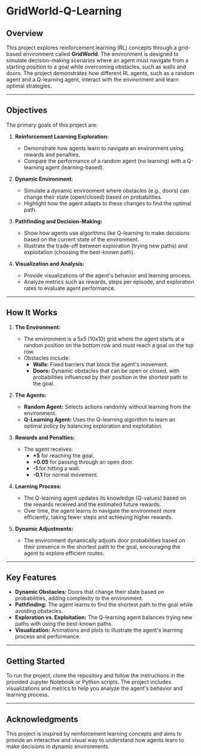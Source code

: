 # GridWorld-Q-Learning

## Overview

This project explores reinforcement learning (RL) concepts through a grid-based environment called **GridWorld**. The environment is designed to simulate decision-making scenarios where an agent must navigate from a starting position to a goal while overcoming obstacles, such as walls and doors. The project demonstrates how different RL agents, such as a random agent and a Q-learning agent, interact with the environment and learn optimal strategies.

---

## Objectives

The primary goals of this project are:

1. **Reinforcement Learning Exploration:**
   - Demonstrate how agents learn to navigate an environment using rewards and penalties.
   - Compare the performance of a random agent (no learning) with a Q-learning agent (learning-based).

2. **Dynamic Environment:**
   - Simulate a dynamic environment where obstacles (e.g., doors) can change their state (open/closed) based on probabilities.
   - Highlight how the agent adapts to these changes to find the optimal path.

3. **Pathfinding and Decision-Making:**
   - Show how agents use algorithms like Q-learning to make decisions based on the current state of the environment.
   - Illustrate the trade-off between exploration (trying new paths) and exploitation (choosing the best-known path).

4. **Visualization and Analysis:**
   - Provide visualizations of the agent's behavior and learning process.
   - Analyze metrics such as rewards, steps per episode, and exploration rates to evaluate agent performance.

---

## How It Works

1. **The Environment:**
   - The environment is a 5x5 (10x10) grid where the agent starts at a random position on the bottom row and must reach a goal on the top row.
   - Obstacles include:
     - **Walls:** Fixed barriers that block the agent's movement.
     - **Doors:** Dynamic obstacles that can be open or closed, with probabilities influenced by their position in the shortest path to the goal.

2. **The Agents:**
   - **Random Agent:** Selects actions randomly without learning from the environment.
   - **Q-Learning Agent:** Uses the Q-learning algorithm to learn an optimal policy by balancing exploration and exploitation.

3. **Rewards and Penalties:**
   - The agent receives:
     - **+5** for reaching the goal.
     - **+0.05** for passing through an open door.
     - **-1** for hitting a wall.
     - **-0.1** for normal movement.

4. **Learning Process:**
   - The Q-learning agent updates its knowledge (Q-values) based on the rewards received and the estimated future rewards.
   - Over time, the agent learns to navigate the environment more efficiently, taking fewer steps and achieving higher rewards.

5. **Dynamic Adjustments:**
   - The environment dynamically adjusts door probabilities based on their presence in the shortest path to the goal, encouraging the agent to explore efficient routes.

---

## Key Features

- **Dynamic Obstacles:** Doors that change their state based on probabilities, adding complexity to the environment.
- **Pathfinding:** The agent learns to find the shortest path to the goal while avoiding obstacles.
- **Exploration vs. Exploitation:** The Q-learning agent balances trying new paths with using the best-known paths.
- **Visualization:** Animations and plots to illustrate the agent's learning process and performance.

---

## Getting Started

To run the project, clone the repository and follow the instructions in the provided Jupyter Notebook or Python scripts. The project includes visualizations and metrics to help you analyze the agent's behavior and learning process.

---


## Acknowledgments

This project is inspired by reinforcement learning concepts and aims to provide an interactive and visual way to understand how agents learn to make decisions in dynamic environments.
